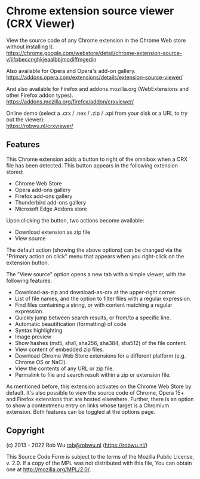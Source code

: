 # Chrome extension source viewer (CRX Viewer)

View the source code of any Chrome extension in the Chrome Web store without installing it.  
https://chrome.google.com/webstore/detail/chrome-extension-source-v/jifpbeccnghkjeaalbbjmodiffmgedin

Also available for Opera and Opera's add-on gallery.  
https://addons.opera.com/extensions/details/extension-source-viewer/

And also available for Firefox and addons.mozilla.org (WebExtensions and other Firefox addon types).
https://addons.mozilla.org/firefox/addon/crxviewer/

Online demo (select a .crx / .nex / .zip / .xpi from your disk or a URL to try out the viewer):  
https://robwu.nl/crxviewer/

## Features

This Chrome extension adds a button to right of the omnibox when a CRX file has been detected.
This button appears in the following extension stored:

  - Chrome Web Store
  - Opera add-ons gallery
  - Firefox add-ons gallery
  - Thunderbird add-ons gallery
  - Microsoft Edge Addons store

Upon clicking the button, two actions become available:

  - Download extension as zip file
  - View source

The default action (showing the above options) can be changed via the "Primary action on click"
menu that appears when you right-click on the extension button.

The "View source" option opens a new tab with a simple viewer, with the following features:

  - Download-as-zip and download-as-crx at the upper-right corner.
  - List of file names, and the option to filter files with a regular expression.
  - Find files containing a string, or with content matching a regular expression.
  - Quickly jump between search results, or from/to a specific line.
  - Automatic beautification (formatting) of code
  - Syntax highlighting
  - Image preview
  - Show hashes (md5, sha1, sha256, sha384, sha512) of the file content.
  - View content of embedded zip files.
  - Download Chrome Web Store extensions for a different platform (e.g. Chrome OS or NaCl).
  - View the contents of any URL or zip file.
  - Permalink to file and search result within a zip or extension file.

As mentioned before, this extension activates on the Chrome Web Store by default.
It's also possible to view the source code of Chrome, Opera 15+ and Firefox extensions that are
hosted elsewhere. Further, there is an option to show a contextmenu entry on links whose target
is a Chromium extension. Both features can be toggled at the options page.

## Copyright
(c) 2013 - 2022 Rob Wu <rob@robwu.nl> (https://robwu.nl/)

This Source Code Form is subject to the terms of the Mozilla Public
License, v. 2.0. If a copy of the MPL was not distributed with this
file, You can obtain one at http://mozilla.org/MPL/2.0/.
